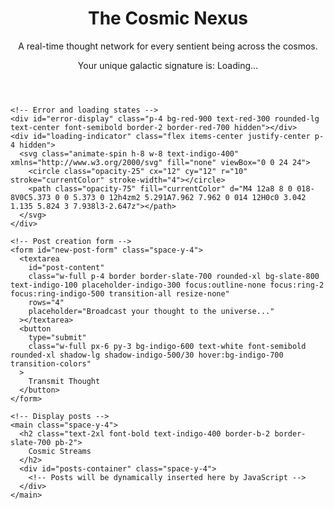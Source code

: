 
<html lang="en">
<head>
  <meta charset="UTF-8">
  <meta name="viewport" content="width=device-width, initial-scale=1.0">
  <title>The Cosmic Nexus</title>
  <script src="https://cdn.tailwindcss.com"></script>
  <script type="module">
    import { initializeApp } from "https://www.gstatic.com/firebasejs/11.6.1/firebase-app.js";
    import { getAuth, signInWithCustomToken, signInAnonymously } from "https://www.gstatic.com/firebasejs/11.6.1/firebase-auth.js";
    import { getFirestore, collection, addDoc, onSnapshot, query, orderBy, serverTimestamp, getDocs, where, deleteDoc, doc } from "https://www.gstatic.com/firebasejs/11.6.1/firebase-firestore.js";

    // Global variables from the canvas environment
    const firebaseConfig = typeof __firebase_config !== 'undefined' ? JSON.parse(__firebase_config) : null;
    const initialAuthToken = typeof __initial_auth_token !== 'undefined' ? __initial_auth_token : null;
    const appId = typeof __app_id !== 'undefined' ? __app_id : 'default-app-id';

    let db;
    let auth;
    let userId;

    const cosmicEmojis = ['✨', '🌌', '🚀', '👽', '💫'];
    const postsContainer = document.getElementById('posts-container');
    const newPostForm = document.getElementById('new-post-form');
    const postContentInput = document.getElementById('post-content');
    const signatureDisplay = document.getElementById('signature-display');
    const loadingIndicator = document.getElementById('loading-indicator');
    const errorDisplay = document.getElementById('error-display');

    /**
     * Display an error message to the user.
     * @param {string} message - The error message to display.
     */
    function displayError(message) {
      errorDisplay.textContent = message;
      errorDisplay.classList.remove('hidden');
    }

    /**
     * Hide the error message.
     */
    function hideError() {
      errorDisplay.classList.add('hidden');
      errorDisplay.textContent = '';
    }

    /**
     * Show or hide the loading indicator.
     * @param {boolean} isLoading - True to show, false to hide.
     */
    function setLoading(isLoading) {
      if (isLoading) {
        loadingIndicator.classList.remove('hidden');
      } else {
        loadingIndicator.classList.add('hidden');
      }
    }

    /**
     * Handles the reaction to a post.
     * Toggles a user's reaction on or off.
     * @param {string} postId - The ID of the post.
     * @param {string} emoji - The emoji to react with.
     */
    async function handleReaction(postId, emoji) {
      if (!db || !userId) return;

      try {
        const reactionsCollectionPath = `artifacts/${appId}/public/data/posts/${postId}/reactions`;
        const q = query(collection(db, reactionsCollectionPath), where('userId', '==', userId), where('emoji', '==', emoji));
        const existingReaction = await getDocs(q);

        if (!existingReaction.empty) {
          const reactionDocRef = doc(db, reactionsCollectionPath, existingReaction.docs[0].id);
          await deleteDoc(reactionDocRef);
        } else {
          await addDoc(collection(db, reactionsCollectionPath), {
            emoji: emoji,
            userId: userId,
          });
        }
      } catch (e) {
        displayError('Failed to react. Please try again.');
        console.error('Firestore Reaction Error:', e);
      }
    }

    /**
     * Renders a single post element and its reactions.
     * @param {object} post - The post data.
     * @param {object} reactionsCount - The counts of each emoji reaction.
     * @param {string[]} userReactions - The emojis the current user has reacted with.
     * @returns {HTMLElement} The post element.
     */
    function createPostElement(post, reactionsCount, userReactions) {
      const postDiv = document.createElement('div');
      postDiv.className = "bg-slate-800 p-5 rounded-xl shadow-sm border border-slate-700";

      const postContent = document.createElement('p');
      postContent.className = "text-indigo-100 leading-relaxed whitespace-pre-wrap";
      postContent.textContent = post.content;

      const reactionContainer = document.createElement('div');
      reactionContainer.className = "mt-4 flex flex-wrap gap-2";

      cosmicEmojis.forEach(emoji => {
        const button = document.createElement('button');
        button.className = `text-lg p-2 rounded-full transition-all ${userReactions.includes(emoji) ? 'bg-indigo-500 shadow-md' : 'bg-slate-700 hover:bg-slate-600'}`;
        button.innerHTML = `${emoji}<span class="ml-1 text-xs text-slate-300">${reactionsCount[emoji] || 0}</span>`;
        button.onclick = () => handleReaction(post.id, emoji);
        reactionContainer.appendChild(button);
      });

      const footer = document.createElement('div');
      footer.className = "mt-3 text-xs text-slate-400 flex justify-between items-center";
      footer.innerHTML = `
        <span>Signature: <span class="font-mono">${post.userId}</span></span>
        <span>${post.timestamp ? new Date(post.timestamp.seconds * 1000).toLocaleString() : 'Just now'}</span>
      `;

      postDiv.appendChild(postContent);
      postDiv.appendChild(reactionContainer);
      postDiv.appendChild(footer);

      return postDiv;
    }

    /**
     * Initializes the Firebase app and sets up event listeners.
     */
    window.onload = async function() {
      try {
        if (!firebaseConfig) {
          throw new Error('Firebase config is missing.');
        }

        const app = initializeApp(firebaseConfig);
        db = getFirestore(app);
        auth = getAuth(app);

        // Authenticate the user
        if (initialAuthToken) {
          await signInWithCustomToken(auth, initialAuthToken);
        } else {
          await signInAnonymously(auth);
        }
        userId = auth.currentUser.uid;
        signatureDisplay.textContent = userId;
        setLoading(false);

        // Set up real-time listener for posts
        const postsCollectionPath = `artifacts/${appId}/public/data/posts`;
        const q = query(collection(db, postsCollectionPath), orderBy('timestamp', 'desc'));

        onSnapshot(q, (snapshot) => {
          postsContainer.innerHTML = '';
          if (snapshot.empty) {
            postsContainer.innerHTML = `<p class="text-center text-slate-500 p-4">
              No cosmic transmissions detected yet. Be the first to broadcast!
            </p>`;
            return;
          }
          
          snapshot.docs.forEach(postDoc => {
            const post = { id: postDoc.id, ...postDoc.data() };
            const reactionsCollectionPath = `${postsCollectionPath}/${post.id}/reactions`;
            
            // Set up a real-time listener for reactions of this specific post
            onSnapshot(collection(db, reactionsCollectionPath), (reactionSnapshot) => {
              const reactionsCount = {};
              const userReactions = [];
              reactionSnapshot.docs.forEach(reactionDoc => {
                const reactionData = reactionDoc.data();
                reactionsCount[reactionData.emoji] = (reactionsCount[reactionData.emoji] || 0) + 1;
                if (reactionData.userId === userId) {
                  userReactions.push(reactionData.emoji);
                }
              });

              // Check if the post element is already in the DOM and update it, otherwise create a new one
              const existingPostElement = document.querySelector(`[data-post-id="${post.id}"]`);
              if (existingPostElement) {
                const newPostElement = createPostElement(post, reactionsCount, userReactions);
                newPostElement.setAttribute('data-post-id', post.id);
                postsContainer.replaceChild(newPostElement, existingPostElement);
              } else {
                const newPostElement = createPostElement(post, reactionsCount, userReactions);
                newPostElement.setAttribute('data-post-id', post.id);
                postsContainer.appendChild(newPostElement);
              }

            }, (e) => {
              console.error('Firestore Reaction Listener Error:', e);
            });
          });
          hideError();
        }, (e) => {
          displayError('Failed to load posts in real-time. Check your network connection.');
          console.error('Firestore Main Listener Error:', e);
        });

        // Handle new post form submission
        newPostForm.addEventListener('submit', async (e) => {
          e.preventDefault();
          const content = postContentInput.value.trim();
          if (!content || !db || !userId) return;

          setLoading(true);
          try {
            const postsCollectionPath = `artifacts/${appId}/public/data/posts`;
            await addDoc(collection(db, postsCollectionPath), {
              content: content,
              timestamp: serverTimestamp(),
              userId: userId,
            });
            postContentInput.value = '';
          } catch (e) {
            displayError('Failed to post. Check your network or permissions.');
            console.error('Firestore Write Error:', e);
          } finally {
            setLoading(false);
          }
        });

      } catch (e) {
        displayError('Failed to initialize the app.');
        console.error('Initialization Error:', e);
      }
    };
  </script>
</head>
<body class="bg-slate-950 min-h-screen p-4 sm:p-8 flex flex-col items-center font-inter text-gray-200">
  <!-- Main container -->
  <div class="w-full max-w-2xl bg-slate-900 shadow-xl shadow-indigo-500/20 rounded-2xl p-6 sm:p-8 space-y-8 border border-slate-700">
    <!-- Header -->
    <header class="text-center">
      <h1 class="text-4xl sm:text-5xl font-extrabold text-indigo-400 tracking-tight mb-2">
        The Cosmic Nexus
      </h1>
      <p class="text-lg text-indigo-200">
        A real-time thought network for every sentient being across the cosmos.
      </p>
      <p class="text-sm mt-4 text-slate-400">
        Your unique galactic signature is: <span id="signature-display" class="text-xs break-all text-slate-400 font-mono select-all">Loading...</span>
      </p>
    </header>

    <!-- Error and loading states -->
    <div id="error-display" class="p-4 bg-red-900 text-red-300 rounded-lg text-center font-semibold border-2 border-red-700 hidden"></div>
    <div id="loading-indicator" class="flex items-center justify-center p-4 hidden">
      <svg class="animate-spin h-8 w-8 text-indigo-400" xmlns="http://www.w3.org/2000/svg" fill="none" viewBox="0 0 24 24">
        <circle class="opacity-25" cx="12" cy="12" r="10" stroke="currentColor" stroke-width="4"></circle>
        <path class="opacity-75" fill="currentColor" d="M4 12a8 8 0 018-8V0C5.373 0 0 5.373 0 12h4zm2 5.291A7.962 7.962 0 014 12H0c0 3.042 1.135 5.824 3 7.938l3-2.647z"></path>
      </svg>
    </div>

    <!-- Post creation form -->
    <form id="new-post-form" class="space-y-4">
      <textarea
        id="post-content"
        class="w-full p-4 border border-slate-700 rounded-xl bg-slate-800 text-indigo-100 placeholder-indigo-300 focus:outline-none focus:ring-2 focus:ring-indigo-500 transition-all resize-none"
        rows="4"
        placeholder="Broadcast your thought to the universe..."
      ></textarea>
      <button
        type="submit"
        class="w-full px-6 py-3 bg-indigo-600 text-white font-semibold rounded-xl shadow-lg shadow-indigo-500/30 hover:bg-indigo-700 transition-colors"
      >
        Transmit Thought
      </button>
    </form>

    <!-- Display posts -->
    <main class="space-y-4">
      <h2 class="text-2xl font-bold text-indigo-400 border-b-2 border-slate-700 pb-2">
        Cosmic Streams
      </h2>
      <div id="posts-container" class="space-y-4">
        <!-- Posts will be dynamically inserted here by JavaScript -->
      </div>
    </main>
  </div>
</body>
</html>
